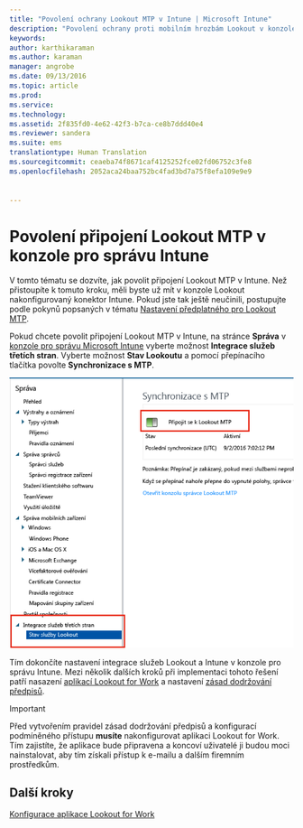 ```yaml
---
title: "Povolení ochrany Lookout MTP v Intune | Microsoft Intune"
description: "Povolení ochrany proti mobilním hrozbám Lookout v konzole pro správu Intune."
keywords: 
author: karthikaraman
ms.author: karaman
manager: angrobe
ms.date: 09/13/2016
ms.topic: article
ms.prod: 
ms.service: 
ms.technology: 
ms.assetid: 2f835fd0-4e62-42f3-b7ca-ce8b7ddd40e4
ms.reviewer: sandera
ms.suite: ems
translationtype: Human Translation
ms.sourcegitcommit: ceaeba74f8671caf4125252fce02fd06752c3fe8
ms.openlocfilehash: 2052aca24baa752bc4fad3bd7a75f8efa109e9e9


---
```


# Povolení připojení Lookout MTP v konzole pro správu Intune
V tomto tématu se dozvíte, jak povolit připojení Lookout MTP v Intune. Než přistoupíte k tomuto kroku, měli byste už mít v konzole Lookout nakonfigurovaný konektor Intune.  Pokud jste tak ještě neučinili, postupujte podle pokynů popsaných v tématu [Nastavení předplatného pro Lookout MTP](set-up-your-subscription-with-lookout-mtp.md).

Pokud chcete povolit připojení Lookout MTP v Intune, na stránce **Správa** v [konzole pro správu Microsoft Intune](https://manage.microsoft.com) vyberte možnost **Integrace služeb třetích stran**. Vyberte možnost **Stav Lookoutu** a pomocí přepínacího tlačítka povolte **Synchronizace s MTP**.

![snímek obrazovky synchronizace Lookout se zvýrazněným přepínacím tlačítkem Povolit](../media/mtp/lookout-intune-synchronization.png)

Tím dokončíte nastavení integrace služeb Lookout a Intune v konzole pro správu Intune.  Mezi několik dalších kroků při implementaci tohoto řešení patří nasazení [aplikací Lookout for Work](configure-and-deploy-lookout-for-work-apps.md) a nastavení [zásad dodržování předpisů](enable-device-threat-protection-rule-in-compliance-policy.md).

>[!IMPORTANT]
> Před vytvořením pravidel zásad dodržování předpisů a konfigurací podmíněného přístupu **musíte** nakonfigurovat aplikaci Lookout for Work. Tím zajistíte, že aplikace bude připravena a koncoví uživatelé ji budou moci nainstalovat, aby tím získali přístup k e-mailu a dalším firemním prostředkům.
## Další kroky
[Konfigurace aplikace Lookout for Work ](configure-and-deploy-lookout-for-work-apps.md)



<!--HONumber=Sep16_HO4-->


